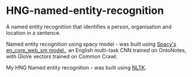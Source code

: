 # HNG-named-entity-recognition
A named entity recognition that identifies a person, organisation and location in a sentence.

Named entity recognition using spacy model - was built using [Spacy's en_core_web_sm model.](https://anaconda.org/conda-forge/spacy-model-en_core_web_sm), an English multi-task CNN trained on OntoNotes, with GloVe vectors trained on Common Crawl.

My HNG Named entity recognition - was built using [NLTK](https://www.nltk.org/).

